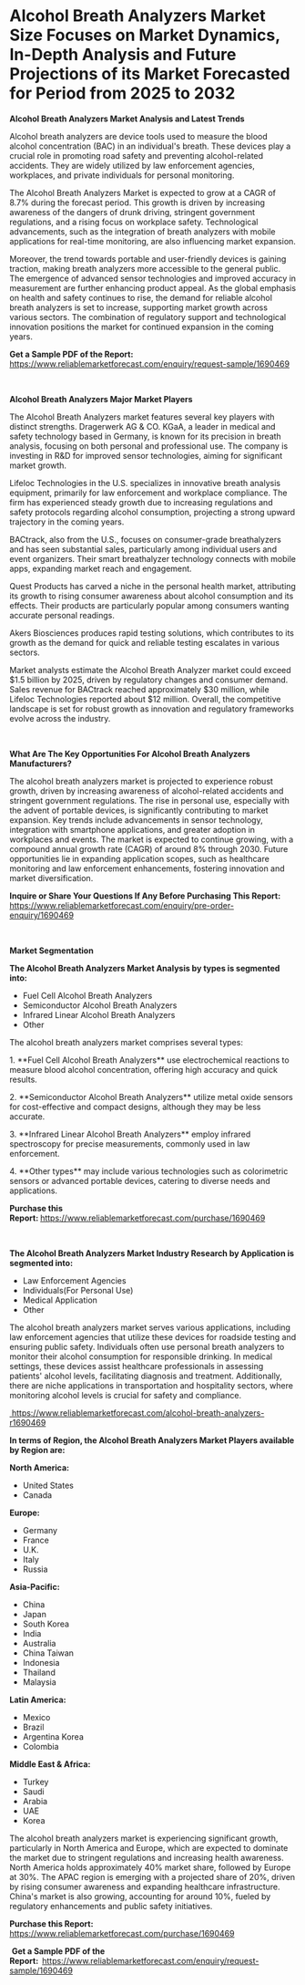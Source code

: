 <p><h1>Alcohol Breath Analyzers Market Size Focuses on Market Dynamics, In-Depth Analysis and Future Projections of its Market Forecasted for Period from 2025 to 2032</h1></p><p><strong>Alcohol Breath Analyzers Market Analysis and Latest Trends</strong></p>
<p><p>Alcohol breath analyzers are device tools used to measure the blood alcohol concentration (BAC) in an individual's breath. These devices play a crucial role in promoting road safety and preventing alcohol-related accidents. They are widely utilized by law enforcement agencies, workplaces, and private individuals for personal monitoring.</p><p>The Alcohol Breath Analyzers Market is expected to grow at a CAGR of 8.7% during the forecast period. This growth is driven by increasing awareness of the dangers of drunk driving, stringent government regulations, and a rising focus on workplace safety. Technological advancements, such as the integration of breath analyzers with mobile applications for real-time monitoring, are also influencing market expansion. </p><p>Moreover, the trend towards portable and user-friendly devices is gaining traction, making breath analyzers more accessible to the general public. The emergence of advanced sensor technologies and improved accuracy in measurement are further enhancing product appeal. As the global emphasis on health and safety continues to rise, the demand for reliable alcohol breath analyzers is set to increase, supporting market growth across various sectors. The combination of regulatory support and technological innovation positions the market for continued expansion in the coming years.</p></p>
<p><strong>Get a Sample PDF of the Report:&nbsp;</strong> <a href="https://www.reliablemarketforecast.com/enquiry/request-sample/1690469?utm_campaign=2603&utm_medium=2&utm_source=Github&utm_content=ia&utm_term=16042025&utm_id=alcohol-breath-analyzers">https://www.reliablemarketforecast.com/enquiry/request-sample/1690469</a></p>
<p>&nbsp;</p>
<p><strong>Alcohol Breath Analyzers Major Market Players</strong></p>
<p><p>The Alcohol Breath Analyzers market features several key players with distinct strengths. Dragerwerk AG & CO. KGaA, a leader in medical and safety technology based in Germany, is known for its precision in breath analysis, focusing on both personal and professional use. The company is investing in R&D for improved sensor technologies, aiming for significant market growth. </p><p>Lifeloc Technologies in the U.S. specializes in innovative breath analysis equipment, primarily for law enforcement and workplace compliance. The firm has experienced steady growth due to increasing regulations and safety protocols regarding alcohol consumption, projecting a strong upward trajectory in the coming years.</p><p>BACtrack, also from the U.S., focuses on consumer-grade breathalyzers and has seen substantial sales, particularly among individual users and event organizers. Their smart breathalyzer technology connects with mobile apps, expanding market reach and engagement. </p><p>Quest Products has carved a niche in the personal health market, attributing its growth to rising consumer awareness about alcohol consumption and its effects. Their products are particularly popular among consumers wanting accurate personal readings.</p><p>Akers Biosciences produces rapid testing solutions, which contributes to its growth as the demand for quick and reliable testing escalates in various sectors. </p><p>Market analysts estimate the Alcohol Breath Analyzer market could exceed $1.5 billion by 2025, driven by regulatory changes and consumer demand. Sales revenue for BACtrack reached approximately $30 million, while Lifeloc Technologies reported about $12 million. Overall, the competitive landscape is set for robust growth as innovation and regulatory frameworks evolve across the industry.</p></p>
<p>&nbsp;</p>
<p><strong>What Are The Key Opportunities For Alcohol Breath Analyzers Manufacturers?</strong></p>
<p><p>The alcohol breath analyzers market is projected to experience robust growth, driven by increasing awareness of alcohol-related accidents and stringent government regulations. The rise in personal use, especially with the advent of portable devices, is significantly contributing to market expansion. Key trends include advancements in sensor technology, integration with smartphone applications, and greater adoption in workplaces and events. The market is expected to continue growing, with a compound annual growth rate (CAGR) of around 8% through 2030. Future opportunities lie in expanding application scopes, such as healthcare monitoring and law enforcement enhancements, fostering innovation and market diversification.</p></p>
<p><strong>Inquire or Share Your Questions If Any Before Purchasing This Report:</strong> <a href="https://www.reliablemarketforecast.com/enquiry/pre-order-enquiry/1690469?utm_campaign=2603&utm_medium=2&utm_source=Github&utm_content=ia&utm_term=16042025&utm_id=alcohol-breath-analyzers">https://www.reliablemarketforecast.com/enquiry/pre-order-enquiry/1690469</a></p>
<p>&nbsp;</p>
<p><strong>Market Segmentation</strong></p>
<p><strong>The Alcohol Breath Analyzers Market Analysis by types is segmented into:</strong></p>
<p><ul><li>Fuel Cell Alcohol Breath Analyzers</li><li>Semiconductor Alcohol Breath Analyzers</li><li>Infrared Linear Alcohol Breath Analyzers</li><li>Other</li></ul></p>
<p><p>The alcohol breath analyzers market comprises several types: </p><p>1. **Fuel Cell Alcohol Breath Analyzers** use electrochemical reactions to measure blood alcohol concentration, offering high accuracy and quick results. </p><p>2. **Semiconductor Alcohol Breath Analyzers** utilize metal oxide sensors for cost-effective and compact designs, although they may be less accurate. </p><p>3. **Infrared Linear Alcohol Breath Analyzers** employ infrared spectroscopy for precise measurements, commonly used in law enforcement. </p><p>4. **Other types** may include various technologies such as colorimetric sensors or advanced portable devices, catering to diverse needs and applications.</p></p>
<p><strong>Purchase this Report:&nbsp;</strong><a href="https://www.reliablemarketforecast.com/purchase/1690469?utm_campaign=2603&utm_medium=2&utm_source=Github&utm_content=ia&utm_term=16042025&utm_id=alcohol-breath-analyzers">https://www.reliablemarketforecast.com/purchase/1690469</a></p>
<p>&nbsp;</p>
<p><strong>The Alcohol Breath Analyzers Market Industry Research by Application is segmented into:</strong></p>
<p><ul><li>Law Enforcement Agencies</li><li>Individuals(For Personal Use)</li><li>Medical Application</li><li>Other</li></ul></p>
<p><p>The alcohol breath analyzers market serves various applications, including law enforcement agencies that utilize these devices for roadside testing and ensuring public safety. Individuals often use personal breath analyzers to monitor their alcohol consumption for responsible drinking. In medical settings, these devices assist healthcare professionals in assessing patients' alcohol levels, facilitating diagnosis and treatment. Additionally, there are niche applications in transportation and hospitality sectors, where monitoring alcohol levels is crucial for safety and compliance.</p></p>
<p><a href="https://www.reliablemarketforecast.com/alcohol-breath-analyzers-r1690469?utm_campaign=2603&utm_medium=2&utm_source=Github&utm_content=ia&utm_term=16042025&utm_id=alcohol-breath-analyzers">&nbsp;https://www.reliablemarketforecast.com/alcohol-breath-analyzers-r1690469</a></p>
<p><strong>In terms of Region, the Alcohol Breath Analyzers Market Players available by Region are:</strong></p>
<p>
    <p> <strong> North America: </strong>
        <ul>
            <li>United States</li>
            <li>Canada</li>
        </ul>
        </p> 
    <p> <strong> Europe: </strong>
        <ul>
            <li>Germany</li>
            <li>France</li>
            <li>U.K.</li>
            <li>Italy</li>
            <li>Russia</li>
        </ul>
        </p> 
    <p> <strong> Asia-Pacific: </strong>
        <ul>
            <li>China</li>
            <li>Japan</li>
            <li>South Korea</li>
            <li>India</li>
            <li>Australia</li>
            <li>China Taiwan</li>
            <li>Indonesia</li>
            <li>Thailand</li>
            <li>Malaysia</li>
        </ul>
        </p> 
    <p> <strong> Latin America: </strong>
        <ul>
            <li>Mexico</li>
            <li>Brazil</li>
            <li>Argentina Korea</li>
            <li>Colombia</li>
        </ul>
        </p> 
    <p> <strong> Middle East & Africa: </strong>
        <ul>
            <li>Turkey</li>
            <li>Saudi</li>
            <li>Arabia</li>
            <li>UAE</li>
            <li>Korea</li>
        </ul>
    </p>
    </p>
<p><p>The alcohol breath analyzers market is experiencing significant growth, particularly in North America and Europe, which are expected to dominate the market due to stringent regulations and increasing health awareness. North America holds approximately 40% market share, followed by Europe at 30%. The APAC region is emerging with a projected share of 20%, driven by rising consumer awareness and expanding healthcare infrastructure. China's market is also growing, accounting for around 10%, fueled by regulatory enhancements and public safety initiatives.</p></p>
<p><strong>Purchase this Report: </strong><a href="https://www.reliablemarketforecast.com/purchase/1690469?utm_campaign=2603&utm_medium=2&utm_source=Github&utm_content=ia&utm_term=16042025&utm_id=alcohol-breath-analyzers">https://www.reliablemarketforecast.com/purchase/1690469</a></p>
<p>&nbsp;<strong>Get a Sample PDF of the Report:&nbsp;&nbsp;</strong><a href="https://www.reliablemarketforecast.com/enquiry/request-sample/1690469?utm_campaign=2603&utm_medium=2&utm_source=Github&utm_content=ia&utm_term=16042025&utm_id=alcohol-breath-analyzers">https://www.reliablemarketforecast.com/enquiry/request-sample/1690469</a></p>
<p><strong></strong></p>
<p><p></p><p></p><p></p></p>
